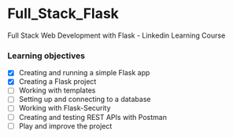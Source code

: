 # Full_Stack_Flask
Full Stack Web Development with Flask - Linkedin Learning Course

### Learning objectives
- [x] Creating and running a simple Flask app 
- [x] Creating a Flask project
- [ ] Working with templates
- [ ] Setting up and connecting to a database
- [ ] Working with Flask-Security
- [ ] Creating and testing REST APIs with Postman
- [ ] Play and improve the project